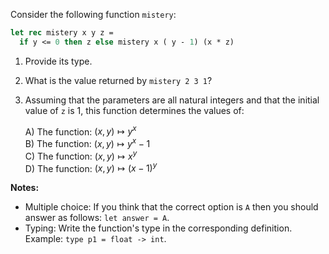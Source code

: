 <script>
MathJax = {
  loader: {load: ['input/asciimath', 'output/chtml']},
  asciimath: {
    delimiters: [['$','$'], ['`','`']]
  }
}
</script>

<script src="https://polyfill.io/v3/polyfill.min.js?features=es6"></script>
<script type="text/javascript" id="MathJax-script" async
  src="https://cdn.jsdelivr.net/npm/mathjax@3/es5/startup.js"></script>

Consider the following function `mistery`:

```ocaml
let rec mistery x y z = 
  if y <= 0 then z else mistery x ( y - 1) (x * z)
```

1. Provide its type.

2. What is the value returned by `mistery 2 3 1`?

3. Assuming that the parameters are all natural integers and that the initial value of `z` is $1$, this function determines the values of:

    A) The function: $(x,y) \mapsto y^x$<br />
    B) The function: $(x,y) \mapsto y^x-1$<br />
    C) The function: $(x,y) \mapsto x^y$<br />
    D) The function: $(x,y) \mapsto (x-1)^y$<br />

**Notes:** 
 - Multiple choice: If you think that the correct option is `A` then you should answer as follows: `let answer = A`.
 - Typing: Write the function's type in the corresponding definition. Example: `type p1 = float -> int`.